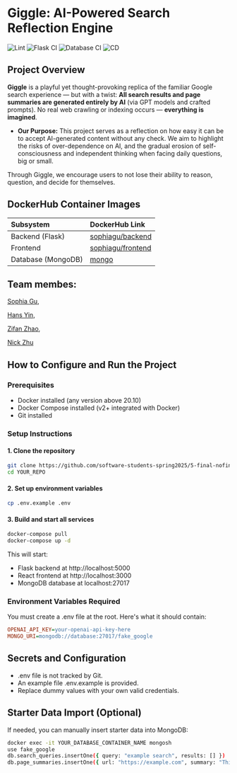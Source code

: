 # Giggle: AI-Powered Search Reflection Engine

![Lint](https://github.com/software-students-spring2025/5-final-nofinal/actions/workflows/lint.yml/badge.svg)
![Flask CI](https://github.com/software-students-spring2025/5-final-nofinal/actions/workflows/app_ci.yml/badge.svg)
![Database CI](https://github.com/software-students-spring2025/5-final-nofinal/actions/workflows/ci_db.yml/badge.svg)
![CD](https://github.com/software-students-spring2025/5-final-nofinal/actions/workflows/deploy.yml/badge.svg)

## Project Overview
**Giggle** is a playful yet thought-provoking replica of the familiar Google search experience —
but with a twist:
**All search results and page summaries are generated entirely by AI** (via GPT models and crafted prompts).
No real web crawling or indexing occurs — **everything is imagined**.
- **Our Purpose:** This project serves as a reflection on how easy it can be to accept AI-generated content without any check.
We aim to highlight the risks of over-dependence on AI, and the gradual erosion of self-consciousness and independent thinking when facing daily questions, big or small.

Through Giggle, we encourage users to not lose their ability to reason, question, and decide for themselves.

## DockerHub Container Images
| Subsystem | DockerHub Link |
|:---|:---|
| Backend (Flask) | [sophiagu/backend](https://hub.docker.com/r/sophiagu/backend) |
| Frontend | [sophiagu/frontend](https://hub.docker.com/r/sophiagu/frontend) |
| Database (MongoDB) | [mongo](https://hub.docker.com/_/mongo) |

## Team membes: 
[Sophia Gu](https://github.com/Sophbx), 

[Hans Yin](https://github.com/Hans-Yin), 

[Zifan Zhao](https://github.com/Exiam6), 

[Nick Zhu](https://github.com/NickZhuxy)

## How to Configure and Run the Project

### Prerequisites
- Docker installed (any version above 20.10)
- Docker Compose installed (v2+ integrated with Docker)
- Git installed

### Setup Instructions

#### **1. Clone the repository**
```sh
git clone https://github.com/software-students-spring2025/5-final-nofinal.git
cd YOUR_REPO
```

#### **2. Set up environment variables**
```sh
cp .env.example .env
```

#### **3. Build and start all services**
```sh
docker-compose pull
docker-compose up -d
```
This will start:
- Flask backend at http://localhost:5000
- React frontend at http://localhost:3000
- MongoDB database at localhost:27017

### Environment Variables Required
You must create a .env file at the root. Here's what it should contain:
```ini
OPENAI_API_KEY=your-openai-api-key-here
MONGO_URI=mongodb://database:27017/fake_google
```

## Secrets and Configuration
- .env file is not tracked by Git.
- An example file .env.example is provided.
- Replace dummy values with your own valid credentials.

## Starter Data Import (Optional)
If needed, you can manually insert starter data into MongoDB:
```sh
docker exec -it YOUR_DATABASE_CONTAINER_NAME mongosh
use fake_google
db.search_queries.insertOne({ query: "example search", results: [] })
db.page_summaries.insertOne({ url: "https://example.com", summary: "This is an example." })
```
